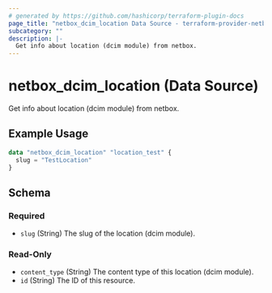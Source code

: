 ```yaml
---
# generated by https://github.com/hashicorp/terraform-plugin-docs
page_title: "netbox_dcim_location Data Source - terraform-provider-netbox"
subcategory: ""
description: |-
  Get info about location (dcim module) from netbox.
---
```


# netbox_dcim_location (Data Source)

Get info about location (dcim module) from netbox.

## Example Usage

```terraform
data "netbox_dcim_location" "location_test" {
  slug = "TestLocation"
}
```

<!-- schema generated by tfplugindocs -->
## Schema

### Required

- `slug` (String) The slug of the location (dcim module).

### Read-Only

- `content_type` (String) The content type of this location (dcim module).
- `id` (String) The ID of this resource.



